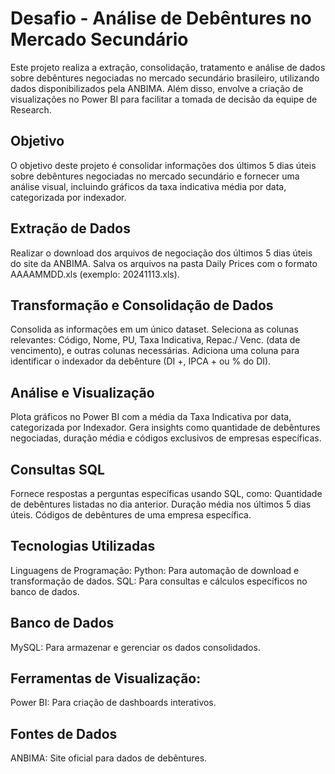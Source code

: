# Desafio - Análise de Debêntures no Mercado Secundário
Este projeto realiza a extração, consolidação, tratamento e análise de dados sobre debêntures negociadas no mercado secundário brasileiro, utilizando dados disponibilizados pela ANBIMA. Além disso, envolve a criação de visualizações no Power BI para facilitar a tomada de decisão da equipe de Research.
## Objetivo
O objetivo deste projeto é consolidar informações dos últimos 5 dias úteis sobre debêntures negociadas no mercado secundário e fornecer uma análise visual, incluindo gráficos da taxa indicativa média por data, categorizada por indexador.
## Extração de Dados
Realizar o download dos arquivos de negociação dos últimos 5 dias úteis do site da ANBIMA.
Salva os arquivos na pasta Daily Prices com o formato AAAAMMDD.xls (exemplo: 20241113.xls).
## Transformação e Consolidação de Dados
Consolida as informações em um único dataset.
Seleciona as colunas relevantes: Código, Nome, PU, Taxa Indicativa, Repac./ Venc. (data de vencimento), e outras colunas necessárias.
Adiciona uma coluna para identificar o indexador da debênture (DI +, IPCA + ou % do DI).
## Análise e Visualização
Plota gráficos no Power BI com a média da Taxa Indicativa por data, categorizada por Indexador.
Gera insights como quantidade de debêntures negociadas, duração média e códigos exclusivos de empresas específicas.
## Consultas SQL
Fornece respostas a perguntas específicas usando SQL, como:
Quantidade de debêntures listadas no dia anterior.
Duração média nos últimos 5 dias úteis.
Códigos de debêntures de uma empresa específica.
## Tecnologias Utilizadas
Linguagens de Programação:
Python: Para automação de download e transformação de dados.
SQL: Para consultas e cálculos específicos no banco de dados.
## Banco de Dados
 MySQL: Para armazenar e gerenciar os dados consolidados.
## Ferramentas de Visualização:
Power BI: Para criação de dashboards interativos.
## Fontes de Dados
ANBIMA: Site oficial para dados de debêntures.

